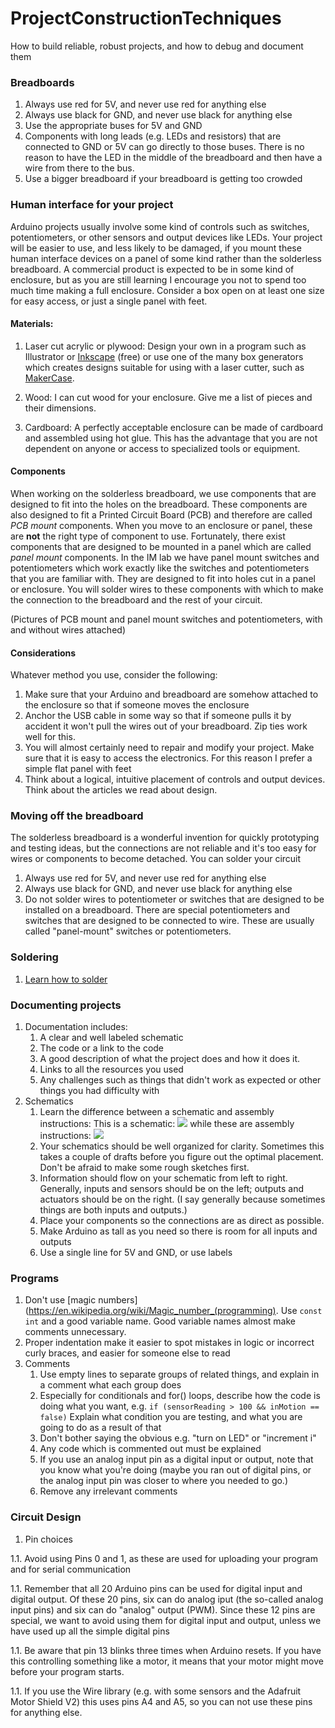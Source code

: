 # ProjectConstructionTechniques

How to build reliable, robust projects, and how to debug and document them

### Breadboards
1. Always use red for 5V, and never use red for anything else
1. Always use black for GND, and never use black for anything else
1. Use the appropriate buses for 5V and GND
1. Components with long leads (e.g. LEDs and resistors) that are connected
to GND or 5V can go directly to those buses. There is no reason to have the
LED in the middle of the breadboard and then have a wire from there to the
bus.
1. Use a bigger breadboard if your breadboard is getting too crowded

### Human interface for your project

Arduino projects usually involve some kind of controls such as switches,
potentiometers, or other sensors and output devices like LEDs. 
Your project will be easier to use, and less
likely to be damaged, if you mount these human interface devices
on a panel of some kind rather than the solderless breadboard. 
A commercial product is expected to be in some kind of enclosure, 
but as you are still learning I encourage you not to spend too much time
making a full enclosure. Consider a box open on at least one size for
easy access, or just a single panel with feet.

#### Materials:

1. Laser cut acrylic or plywood:
Design your own in a program such as
Illustrator or [Inkscape](https://inkscape.org/) (free) 
or use one of the many box generators which creates designs suitable for 
using with a laser cutter, such as
[MakerCase](https://en.makercase.com/#/basicbox).

1. Wood:
I can cut wood for your enclosure. Give me a list of pieces and their
dimensions.

1. Cardboard:
A perfectly acceptable enclosure can be made of cardboard and assembled using
hot glue. This has the advantage that you are not dependent on 
anyone or access to specialized tools or equipment.

#### Components

When working on the solderless breadboard, we use components that are designed
to fit into the holes on the breadboard. These components are also designed to
fit a Printed Circuit Board (PCB) and therefore are called *PCB mount*
components. When you move to an enclosure or panel, these are **not** the
right type of component to use. Fortunately, there exist components that are
designed to be mounted in a panel which are called *panel mount* components.
In the IM lab we have panel mount switches and potentiometers which work
exactly like the switches and potentiometers that you are familiar with. They
are designed to fit into holes cut in a panel or enclosure. You will solder
wires to these components with which to make the connection to the breadboard
and the rest of your circuit.

(Pictures of PCB mount and panel mount switches and potentiometers, with and
without wires attached)

#### Considerations

Whatever method you use, consider the following:
1. Make sure that your Arduino and breadboard are somehow attached to the 
enclosure so that if someone moves the enclosure 
1. Anchor the USB cable in some way so that if someone pulls it by accident 
it won't pull the wires out of your breadboard. Zip ties work well for this.
1. You will almost certainly need to repair and modify your project. Make sure
   that it is easy to access the electronics. For this reason I prefer a
   simple flat panel with feet
1. Think about a logical, intuitive placement of controls and output devices.
   Think about the articles we read about design.



### Moving off the breadboard

The solderless breadboard is a wonderful invention for
   quickly prototyping and testing ideas, but the connections are not reliable
   and it's too easy for wires or components to become detached. You can
   solder your circuit

1. Always use red for 5V, and never use red for anything else
1. Always use black for GND, and never use black for anything else
1. Do not solder wires to potentiometer or switches that are designed to be
installed on a breadboard.  There are special potentiometers and switches that
are designed to be connected to wire. These are usually called "panel-mount"
switches or potentiometers.


### Soldering
1. [Learn how to solder](https://github.com/michaelshiloh/resourcesForClasses/tree/master#soldering)


### Documenting projects
1. Documentation includes:
    1. A clear and well labeled schematic 
    1. The code or a link to the code
    1. A good description of what the project does and how it does it. 
    1. Links to all the resources you used
    1. Any challenges such as things that didn't work as expected or other
things you had difficulty with
1. Schematics
    1. Learn the difference between a schematic and assembly instructions: 
This is a
schematic:
![](https://github.com/michaelshiloh/IntroductionToInteractiveMedia/blob/master/media/arduinoSparkFunMotorDriver_schem.jpg)
while these are assembly instructions:
![](https://cdn.sparkfun.com/assets/learn_tutorials/8/9/1/SIK_Circuit_5A_SIK_Circuit_5A_Motor__Basics_bb_Fritzing.jpg)
    1. Your schematics should be well organized for clarity. 
Sometimes this takes
a couple of drafts before you figure out the optimal
placement. Don't be afraid to make some rough sketches first.
    1. Information should flow on your schematic from left to right. 
Generally, 
inputs and sensors should be on the left; outputs and actuators should be on
the right. (I say generally because sometimes things are both inputs and
outputs.)
    1. Place your components so the connections are as direct as possible.
    1.  Make Arduino as tall as you need so there is room for all 
inputs and outputs
    1. Use a single line for 5V and GND, or use labels

### Programs

1. Don't use 
[magic numbers](https://en.wikipedia.org/wiki/Magic_number_(programming). 
Use `const int` 
and a good variable name. Good variable names almost make comments 
unnecessary.
1. Proper indentation make it easier to spot mistakes in logic or
incorrect curly braces, and easier for someone else to read
1. Comments
    1. Use empty lines to separate groups of related things, and explain
in a comment what each group does
    1. Especially for conditionals and for() loops, 
describe how the code is doing what you want, e.g.
```if (sensorReading > 100 && inMotion == false)```
Explain what condition you are testing, and what you are going to do as a result of that
    1. Don't bother saying the obvious e.g. "turn on LED" or "increment i"
    1. Any code which is commented out must be explained 
    1. If you use an analog input pin as a digital input or output, 
note that you know what you're doing (maybe you ran out of digital pins, 
or the analog input pin was closer to where you needed to go.)
    1. Remove any irrelevant comments

### Circuit Design

1. Pin choices

1.1. Avoid using Pins 0 and 1, as these are used for uploading your program
and for serial communication

1.1. Remember that all 20 Arduino pins can be used for digital input and
digital output. Of these 20 pins, six can do analog iput (the so-called analog
input pins) and six can do "analog" output (PWM). Since these 12 pins are
special, we want to avoid using them for digital input and output, unless we
have used up all the simple digital pins

1.1. Be aware that pin 13 blinks three times when Arduino resets. If you
have this controlling something like a motor, it means that your motor might
move before your program starts.

1.1. If you use the Wire library 
(e.g. with some sensors and the Adafruit Motor Shield V2) 
this uses pins A4 and A5, so you can not use these pins for anything else.
